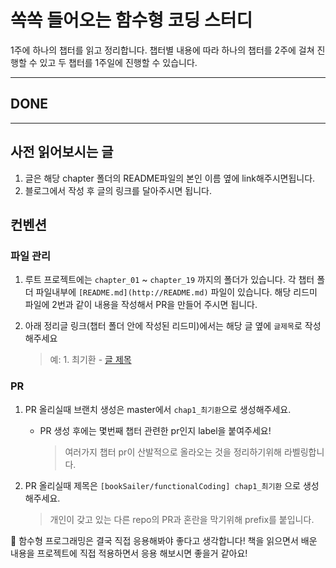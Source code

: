 # 쏙쏙 들어오는 함수형 코딩 스터디

1주에 하나의 챕터를 읽고 정리합니다. 챕터별 내용에 따라 하나의 챕터를 2주에 걸쳐 진행할 수 있고 두 챕터를 1주일에 진행할 수 있습니다.

---

## DONE

---

## 사전 읽어보시는 글

1. 글은 해당 chapter 폴더의 README파일의 본인 이름 옆에 link해주시면됩니다.
2. 블로그에서 작성 후 글의 링크를 달아주시면 됩니다.

## 컨벤션

### 파일 관리

1. 루트 프로젝트에는 `chapter_01` ~ `chapter_19` 까지의 폴더가 있습니다. 각 챕터 폴더 파일내부에 `[README.md](http://README.md)` 파일이 있습니다. 해당 리드미 파일에 2번과 같이 내용을 작성해서 PR을 만들어 주시면 됩니다.
2. 아래 정리글 링크(챕터 폴더 안에 작성된 리드미)에서는 해당 글 옆에 `글제목`로 작성해주세요

   > 예: 1. 최기환 - [글 제목](https://velog.io/@koreanthuglife/posts)

### PR

1. PR 올리실때 브랜치 생성은 master에서 `chap1_최기환`으로 생성해주세요.
   - PR 생성 후에는 몇번째 챕터 관련한 pr인지 label을 붙여주세요!
     > 여러가지 챕터 pr이 산발적으로 올라오는 것을 정리하기위해 라벨링합니다.
2. PR 올리실때 제목은 `[bookSailer/functionalCoding] chap1_최기환` 으로 생성해주세요.

   > 개인이 갖고 있는 다른 repo의 PR과 혼란을 막기위해 prefix를 붙입니다.

<aside>
📌 함수형 프로그래밍은 결국 직접 응용해봐야 좋다고 생각합니다! 책을 읽으면서 배운 내용을 프로젝트에 직접 적용하면서 응용 해보시면 좋을거 같아요!

</aside>

